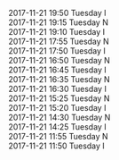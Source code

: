2017-11-21 19:50 Tuesday  I  
2017-11-21 19:15 Tuesday  N  
2017-11-21 19:10 Tuesday  I  
2017-11-21 17:55 Tuesday  N  
2017-11-21 17:50 Tuesday  I  
2017-11-21 16:50 Tuesday  N  
2017-11-21 16:45 Tuesday  I  
2017-11-21 16:35 Tuesday  N  
2017-11-21 16:30 Tuesday  I  
2017-11-21 15:25 Tuesday  N  
2017-11-21 15:20 Tuesday  I  
2017-11-21 14:30 Tuesday  N  
2017-11-21 14:25 Tuesday  I  
2017-11-21 11:55 Tuesday  N  
2017-11-21 11:50 Tuesday  I  
